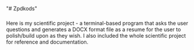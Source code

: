 "# Zpdkods" 
###
Here is my scientific project - a terminal-based program that asks the user questions and generates a DOCX format file as a resume for the user to polish/build upon as they wish. I also included the whole scientific project for reference and documentation.
